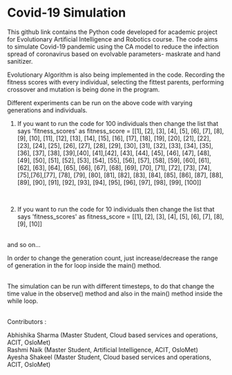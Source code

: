 # Covid-19 Simulation

This github link contains the Python code developed for academic project for Evolutionary Artificial Intelligence and Robotics course. The code aims to simulate Covid-19 pandemic using the CA model to reduce the infection spread of coronavirus based on evolvable parameters- maskrate and hand sanitizer.<br>

Evolutionary Algorithm is also being implemented in the code. Recording the fitness scores with every individual, selecting the fittest parents, performing crossover and mutation is being done in the program.<br>

Different experiments can be run on the above code with varying generations and individuals.<br>

1. If you want to run the code for 100 individuals then change the list that says 'fitness_scores' as fitness_score = [[1], [2], [3], [4], [5], [6], [7], [8], [9], [10], [11], [12], [13], [14], [15], [16], [17], [18], [19], [20], [21], [22], [23], [24], [25], [26], [27], [28], [29], [30], [31], [32], [33], [34], [35], [36], [37], [38], [39],[40], [41],[42], [43], [44], [45], [46], [47], [48], [49], [50], [51], [52], [53], [54], [55], [56], [57], [58], [59], [60], [61], [62], [63], 
 [64], [65], [66], [67], [68], [69], [70], [71], [72], [73], [74], [75],[76],[77], [78], [79], [80], [81], [82], [83], [84], [85], [86], [87], [88], [89], [90], [91], [92], [93], [94], [95], [96], [97], [98], [99], [100]]
 <br>
 
 2. If you want to run the code for 10 individuals then change the list that says 'fitness_scores' as fitness_score = [[1], [2], [3], [4], [5], [6], [7], [8], [9], [10]]
 <br>
 and so on...
 <br>
 
 In order to change the generation count, just increase/decrease the range of generation in the for loop inside the main() method.
 
 <br>
 The simulation can be run with different timesteps, to do that change the time value in the observe() method and also in the main() method inside the while loop.
<br> 
<br>

Contributors : <br>

Abhishika Sharma (Master Student, Cloud based services and operations, ACIT, OsloMet) <br>
Rashmi Naik (Master Student, Artificial Intelligence, ACIT, OsloMet) <br>
Ayesha Shakeel (Master Student, Cloud based services and operations, ACIT, OsloMet) <br>
